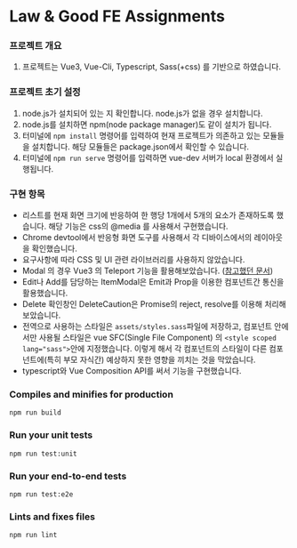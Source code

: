 # Law & Good FE Assignments

### 프로젝트 개요

1. 프로젝트는 Vue3, Vue-Cli, Typescript, Sass(+css) 를 기반으로 하였습니다.

### 프로젝트 초기 설정

1. node.js가 설치되어 있는 지 확인합니다. node.js가 없을 경우 설치합니다.
2. node.js를 설치하면 npm(node package manager)도 같이 설치가 됩니다.
3. 터미널에 `npm install` 명령어를 입력하여 현재 프로젝트가 의존하고 있는 모듈들을 설치합니다. 해당 모듈들은 package.json에서 확인할 수 있습니다.
4. 터미널에 `npm run serve` 명령어를 입력하면 vue-dev 서버가 local 환경에서 실행됩니다.

### 구현 항목

* 리스트를 현재 화면 크기에 반응하여 한 행당 1개에서 5개의 요소가 존재하도록 했습니다. 해당 기능은 css의 @media 를 사용해서 구현했습니다.
* Chrome devtool에서 반응형 화면 도구를 사용해서 각 디바이스에서의 레이아웃을 확인했습니다.
* 요구사항에 따라 CSS 및 UI 관련 라이브러리를 사용하지 않았습니다.
* Modal 의 경우 Vue3 의 Teleport 기능을 활용해보았습니다. ([참고했던 문서](https://vuejs.org/guide/built-ins/teleport.html))
* Edit나 Add를 담당하는 ItemModal은 Emit과 Prop을 이용한 컴포넌트간 통신을 활용했습니다.
* Delete 확인창인 DeleteCaution은 Promise의 reject, resolve를 이용해 처리해보았습니다.
* 전역으로 사용하는 스타일은 `assets/styles.sass`파일에 저장하고, 컴포넌트 안에서만 사용될 스타일은 vue SFC(Single File Component)
  의 `<style scoped lang="sass">`안에 지정했습니다. 이렇게 해서 각 컴포넌트의 스타일이 다른 컴포넌트에(특히 부모 자식간) 예상하지 못한 영향을 끼치는 것을 막았습니다.
* typescript와 Vue Composition API를 써서 기능을 구현했습니다.

### Compiles and minifies for production

```
npm run build
```

### Run your unit tests

```
npm run test:unit
```

### Run your end-to-end tests

```
npm run test:e2e
```

### Lints and fixes files

```
npm run lint
